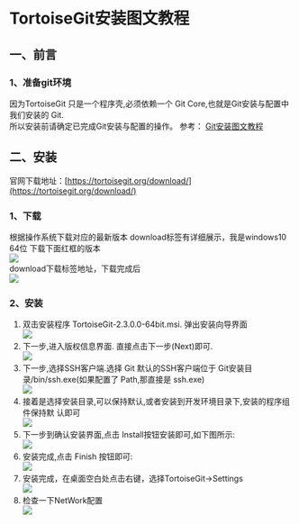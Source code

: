 # TortoiseGit安装图文教程
## 一、前言
### 1、准备git环境
因为TortoiseGit 只是一个程序壳,必须依赖一个 Git Core,也就是Git安装与配置中我们安装的 Git.   
所以安装前请确定已完成Git安装与配置的操作。  参考： [Git安装图文教程](java/10Git安装)  
## 二、安装
官网下载地址：[https://tortoisegit.org/download/](https://tortoisegit.org/download/)  
### 1、下载
根据操作系统下载对应的最新版本 download标签有详细展示，我是windows10 64位 下载下面红框的版本  
![](https://cdn.jsdelivr.net/gh/csvf/imagehost/imgs/20210304162707.png)   
download下载标签地址，下载完成后  
![](https://cdn.jsdelivr.net/gh/csvf/imagehost/imgs/202012151303321.png)  
### 2、安装
1. 双击安装程序 TortoiseGit-2.3.0.0-64bit.msi. 弹出安装向导界面  
![](https://cdn.jsdelivr.net/gh/csvf/imagehost/imgs/20210304162941.png)  
2. 下一步,进入版权信息界面. 直接点击下一步(Next)即可.  
![](https://cdn.jsdelivr.net/gh/csvf/imagehost/imgs/20210304163000.png)  
3. 下一步,选择SSH客户端.选择 Git 默认的SSH客户端位于 Git安装目录/bin/ssh.exe(如果配置了 Path,那直接是 ssh.exe)  
![](https://cdn.jsdelivr.net/gh/csvf/imagehost/imgs/20210304163109.png)   
4. 接着是选择安装目录,可以保持默认,或者安装到开发环境目录下,安装的程序组件保持默 认即可  
![](https://cdn.jsdelivr.net/gh/csvf/imagehost/imgs/20210304163130.png)  
5. 下一步到确认安装界面,点击 Install按钮安装即可,如下图所示:  
![](https://cdn.jsdelivr.net/gh/csvf/imagehost/imgs/20210304163200.png)  
6. 安装完成,点击 Finish 按钮即可:  
![](https://cdn.jsdelivr.net/gh/csvf/imagehost/imgs/20210304163233.png)  
7. 安装完成，在桌面空白处点击右键，选择TortoiseGit->Settings  
![](https://cdn.jsdelivr.net/gh/csvf/imagehost/imgs/20210304163303.png)  
8. 检查一下NetWork配置  
![](https://cdn.jsdelivr.net/gh/csvf/imagehost/imgs/20210304163319.png)
